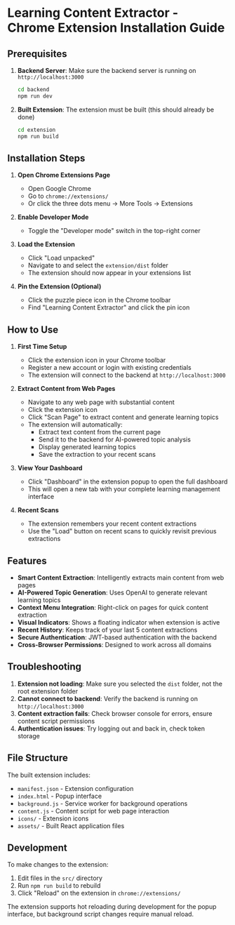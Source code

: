 # Learning Content Extractor - Chrome Extension Installation Guide

## Prerequisites

1. **Backend Server**: Make sure the backend server is running on `http://localhost:3000`
   ```bash
   cd backend
   npm run dev
   ```

2. **Built Extension**: The extension must be built (this should already be done)
   ```bash
   cd extension
   npm run build
   ```

## Installation Steps

1. **Open Chrome Extensions Page**
   - Open Google Chrome
   - Go to `chrome://extensions/`
   - Or click the three dots menu → More Tools → Extensions

2. **Enable Developer Mode**
   - Toggle the "Developer mode" switch in the top-right corner

3. **Load the Extension**
   - Click "Load unpacked"
   - Navigate to and select the `extension/dist` folder
   - The extension should now appear in your extensions list

4. **Pin the Extension (Optional)**
   - Click the puzzle piece icon in the Chrome toolbar
   - Find "Learning Content Extractor" and click the pin icon

## How to Use

1. **First Time Setup**
   - Click the extension icon in your Chrome toolbar
   - Register a new account or login with existing credentials
   - The extension will connect to the backend at `http://localhost:3000`

2. **Extract Content from Web Pages**
   - Navigate to any web page with substantial content
   - Click the extension icon
   - Click "Scan Page" to extract content and generate learning topics
   - The extension will automatically:
     - Extract text content from the current page
     - Send it to the backend for AI-powered topic analysis
     - Display generated learning topics
     - Save the extraction to your recent scans

3. **View Your Dashboard**
   - Click "Dashboard" in the extension popup to open the full dashboard
   - This will open a new tab with your complete learning management interface

4. **Recent Scans**
   - The extension remembers your recent content extractions
   - Use the "Load" button on recent scans to quickly revisit previous extractions

## Features

- **Smart Content Extraction**: Intelligently extracts main content from web pages
- **AI-Powered Topic Generation**: Uses OpenAI to generate relevant learning topics
- **Context Menu Integration**: Right-click on pages for quick content extraction
- **Visual Indicators**: Shows a floating indicator when extension is active
- **Recent History**: Keeps track of your last 5 content extractions
- **Secure Authentication**: JWT-based authentication with the backend
- **Cross-Browser Permissions**: Designed to work across all domains

## Troubleshooting

1. **Extension not loading**: Make sure you selected the `dist` folder, not the root extension folder
2. **Cannot connect to backend**: Verify the backend is running on `http://localhost:3000`
3. **Content extraction fails**: Check browser console for errors, ensure content script permissions
4. **Authentication issues**: Try logging out and back in, check token storage

## File Structure

The built extension includes:
- `manifest.json` - Extension configuration
- `index.html` - Popup interface
- `background.js` - Service worker for background operations
- `content.js` - Content script for web page interaction
- `icons/` - Extension icons
- `assets/` - Built React application files

## Development

To make changes to the extension:
1. Edit files in the `src/` directory
2. Run `npm run build` to rebuild
3. Click "Reload" on the extension in `chrome://extensions/`

The extension supports hot reloading during development for the popup interface, but background script changes require manual reload.